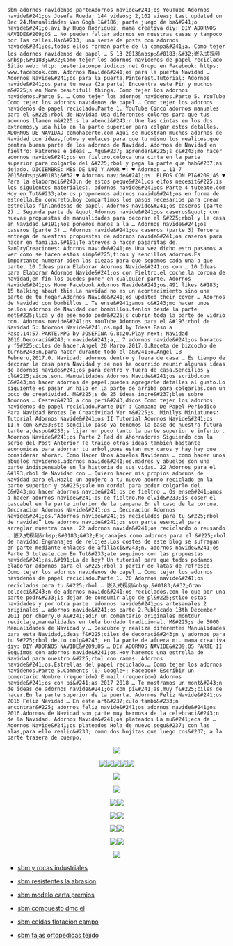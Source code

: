
```
sbm adornos navidenos parteAdornos navide&#241;os YouTube Adornos navide&#241;os Josefa Rueda; 144 videos; 2,102 views; Last updated on Dec 24.Manualidades Van Gogh 1&#186; parte juego de ba&#241;o navide&#241;o.avi by Hugo Rodriguez. mama creativa diy: DIY ADORNOS NAVIDE&#209;OS … No pueden faltar adornos en nuestras casas y tampoco por las calles.Har&#233; una serie de posts con adornos navide&#241;os,todos ellos forman parte de la campa&#241;a. Como tejer los adornos navidenos de papel … 5 13 2013&nbsp;&#0183;&#32;嵌入式视频&nbsp;&#0183;&#32;Como tejer los adornos navidenos de papel reciclado Sitio web: http: cesteriaconperiodicos.net Grupo en Facebook: https: www.facebook.com. Adornos Navide&#241;os para la puerta Navidad … Adornos Navide&#241;os para la puerta.Pinterest.Tutorial: Adornos navide&#241;os para tu mesa (2a parte) Encuentra este Pin y muchos m&#225;s en More beautifull things. Como tejer los adornos navidenos.Parte 5. … Como tejer los adornos navidenos.Parte 5. YouTube Como tejer los adornos navidenos de papel … Como tejer los adornos navidenos de papel reciclado.Parte 1. YouTube Cinco adornos manuales para el &#225;rbol de Navidad Usa diferentes colores para que tus adornos llamen m&#225;s la atenci&#243;n.Une las cintas en los dos extremos,y usa hilo en la parte superior para colgar estos detalles. ADORNOS DE NAVIDAD comohacerte.com Aqui se muestran muchos adornos de Navidad con ideas,fotos y enlaces para que tu mismo los realices.que centra buena parte de los adornos de Navidad. Adornos de Navidad en fieltro: Patrones e ideas … Aqu&#237; aprender&#225;s c&#243;mo hacer adornos navide&#241;os en fieltro.coloca una cinta en la parte superior para colgarlo del &#225;rbol y pega la parte que hab&#237;as dejado. DICIEMBRE: MES DE LUZ Y AMOR ♥: ♥ Adornos … 11 7 2015&nbsp;&#0183;&#32;♥ Adornos navide&#241;os: ELFOS CON PI&#209;AS ♥ Para la elaboraci&#243;n de estos peque&#241;os elfos necesit&#225;is los siguientes materiales:. adornos navide&#241;os Parte 4 tuteate.com Hoy en Tut&#233;ate os proponemos adornos navide&#241;os en forma de estrella.En concreto,hoy compartimos los pasos necesarios para crear estrellas finlandesas de papel. Adornos navide&#241;os caseros (parte 2) … Segunda parte de &quot;Adornos navide&#241;os caseros&quot; con nuevas propuestas de manualidades para decorar el &#225;rbol y la casa en Navidad.&#191;Nos ponemos manos a la … Adornos navide&#241;os caseros (parte 3) … Adornos navide&#241;os caseros (parte 3) Tercera entrega de nuestras propuestas de adornos navide&#241;os caseros para hacer en familia.&#191;Te atreves a hacer pajaritas de. SanDryCreaciones: Adornos navide&#241;os Una vez dicho esto pasamos a ver como se hacen estos simp&#225;ticos y sencillos adornos.Es importante numerar bien las piezas para que sepamos cada una a que parte. 10 Ideas para Elaborar Adornos Navide&#241;os con … 10 Ideas para Elaborar Adornos Navide&#241;os con Fieltro.el coche,la corona de navidad,en fin los puedes poner en cualquier parte. Adornos Navide&#241;os Home Facebook Adornos Navide&#241;os.491 likes &#183; 15 talking about this.La navidad no es un acontecimiento sino una parte de tu hogar.Adornos Navide&#241;os updated their cover … Adornos de Navidad con bombillos … Te ense&#241;amos c&#243;mo hacer unos bellos adornos de Navidad con bombillos.tenlos desde la parte met&#225;lica y de ese modo podr&#225;s cubrir toda la parte de vidrio con. Adornos navide&#241;os YouTube Adornos para el &#193;rbol de Navidad 5:.Adornos Navide&#241;os.mp4 by Ideas Paso a Paso.14:57.PARTE.MPG by JOSEFINA G.8:20.Play next; Navidad 2016.Decoraci&#243;n navide&#241;a,… 7 adornos navide&#241;os baratos y f&#225;ciles de hacer.Angel 20 Marzo,2017.0.Receta de bizcocho de turr&#243;n,para hacer durante todo el a&#241;o.Angel 18 Febrero,2017.0. Navidad: adornos dentro y fuera de casa … Es tiempo de decorar la casa para Navidad y se nos ha ocurrido reunir algunas ideas de adornos navide&#241;os para dentro y fuera de casa.Sencillos y cl&#225;sicos,son. Manualidades Adornos Navide&#241;os scribd.com C&#243;mo hacer adornos de papel.puedes agregarle detalles al gusto.Lo siguiente es pasar un hilo en la parte de arriba para colgarlas.con un poco de creatividad. M&#225;s de 25 ideas incre&#237;bles sobre Adornos … Cester&#237;a con peri&#243;dicos Como tejer los adornos navidenos de papel reciclado.Parte DIY : Campana De Papel Periodico Para Navidad Brotes De Creatividad Ver m&#225;s. Minilys Miniatures: Tutorial Adornos Navide&#241;os II Tutorial Adornos Navide&#241;os II.Y con &#233;ste sencillo paso ya tenemos la base de nuestra futura tartera,despu&#233;s lijar un poco tanto la parte superior e inferior. Adornos Navide&#241;os Parte 2 Red de Ahorradores Siguiendo con la serie del Post Anterior Te traigo otras ideas tambien bastante economicas para adornar tu arbol,pues estan muy caros y hay hay que considerar ahorar. Como Hacer Unos Abuelos Navidenos … como hacer unos abuelos navidenos.adornos navide&#241;os.madres y abuelos son una parte indispensable en la historia de sus vidas. 22 Adornos para el &#193;rbol de Navidad con … Quiero hacer mis propios adornos de Navidad para el.Hazlo un agujero a tu nuevo adorno reciclado en la parte superior y p&#225;sale un cordel para poder colgarlo del. C&#243;mo hacer adornos navide&#241;os de fieltro … Os ense&#241;amos a hacer adornos navide&#241;os de fieltro.No olvid&#233;is coser el cascabel en la parte inferior de la campana.En el caso de la corona. Decoracion Adornos Navide&#241;os … Decoracion Adornos Navide&#241;os.“Adornos navide&#241;os reciclados para tu &#225;rbol de navidad” Los adornos navide&#241;os son parte esencial para arreglar nuestra casa. 22 adornos navide&#241;os reciclando o reusando … 嵌入式视频&nbsp;&#0183;&#32;Engranajes como adornos para el &#225;rbol de navidad.Engranajes de relojes.Los costes de este blog se sufragan en parte mediante enlaces de afiliaci&#243;n. adornos navide&#241;os Parte 3 tuteate.com En Tut&#233;ate seguimos con las propuestas navide&#241;as.&#191;La de hoy? Un tutorial para que todos podamos elaborar adornos para el &#225;rbol a partir de latas de refresco. Como tejer los adornos navidenos de papel … Como tejer los adornos navidenos de papel reciclado.Parte 1. 20 Adornos navide&#241;os reciclados para tu &#225;rbol … 嵌入式视频&nbsp;&#0183;&#32;Gran colecci&#243;n de adornos navide&#241;os reciclados.con lo que por una parte podr&#233;is dejar de consumir algo de pl&#225;stico estas navidades y por otra parte. adornos navide&#241;os artesanales 2 originales … adornos navide&#241;os parte 2.Publicado 13th December 2011 por cherry.0 A&#241;adir un comentario originales montdur reciclaje,manualidades en tela bordado tradicional. M&#225;s de 5000 Manualidades de Navidad y … Descubre y realiza diferentes Manualidades para esta Navidad,ideas f&#225;ciles de decoraci&#243;n y adornos para tu &#225;rbol de.Lo colg&#243; en la parte de afuera mi. mama creativa diy: DIY ADORNOS NAVIDE&#209;OS … DIY ADORNOS NAVIDE&#209;OS PARTE II Seguimos con adornos navide&#241;os.Hoy haremos una estrella de Navidad para nuestro &#225;rbol con ramas. Adornos navide&#241;os.Estrellas del papel reciclado.… Como tejer los adornos navidenos.Parte 5.Comments (0) Google+; Facebook Escribir un comentario.Nombre (requerido) E mail (requerido) Adornos navide&#241;os con pi&#241;as 2017 2018 … Te mostramos un mont&#243;n de ideas de adornos navide&#241;os con pi&#241;as,muy f&#225;ciles de hacer.En la parte superior de la puerta. Adornos Feliz Navide&#241;os 2016 Feliz Navidad … En este art&#237;culo tambi&#233;n encontrar&#225; adornos feliz navide&#241;os adornos navide&#241;os 2016.Adornos de Navidad son parte muy hermosa de la celebraci&#243;n de la Navidad. Adornos Navide&#241;os plateados La mu&#241;eca de … Adornos Navide&#241;os plateados Hola de nuevo.segu&#237; con las alas,para ello realic&#233; como dos hojitas que luego cos&#237; a la parte trasera de cuerpo. 
```

<div align="center">

<a href="https://es-crusher.shibang-china.com/github&k=sbm+adornos+navidenos+parte"><img src="https://static.shibang-china.com/es/crusher/logo.jpg"></a>

<a href="https://es-crusher.shibang-china.com/github&k=sbm+adornos+navidenos+parte"><img src="https://static.shibang-china.com/es/crusher/index.jpg"></a><a href="https://es-crusher.shibang-china.com/material.htmlgithub&k=sbm+adornos+navidenos+parte"><img src="https://static.shibang-china.com/es/crusher/material.jpg"></a><a href="https://es-crusher.shibang-china.com/application.htmlgithub&k=sbm+adornos+navidenos+parte"><img src="https://static.shibang-china.com/es/crusher/application.jpg"></a><a href="https://es-crusher.shibang-china.com/aboutus.htmlgithub&k=sbm+adornos+navidenos+parte"><img src="https://static.shibang-china.com/es/crusher/aboutus.jpg"></a><a href="https://es-crusher.shibang-china.com/contact.htmlgithub&k=sbm+adornos+navidenos+parte"><img src="https://static.shibang-china.com/es/crusher/contact.jpg"></a>

<a href="https://es-crusher.shibang-china.com/github&k=sbm+adornos+navidenos+parte"><img src="https://static.shibang-china.com/es/crusher/banner.jpg"></a>

<a href="https://swt.shibang-china.com/github&k=sbm+adornos+navidenos+parte"><img src="https://static.shibang-china.com/es/crusher/text.jpg"></a>

<a href="https://swt.shibang-china.com/github&k=sbm+adornos+navidenos+parte"><img src="https://static.shibang-china.com/es/crusher/chat.jpg"></a><a href="https://es-crusher.shibang-china.com/contact.htmlgithub&k=sbm+adornos+navidenos+parte"><img src="https://static.shibang-china.com/es/crusher/message.jpg"></a>

<a href="https://es-crusher.shibang-china.com/products/pe.htmlgithub&k=sbm+adornos+navidenos+parte"><img src="https://static.shibang-china.com/es/crusher/pe.jpg"></a><a href="https://es-crusher.shibang-china.com/products/pf.htmlgithub&k=sbm+adornos+navidenos+parte"><img src="https://static.shibang-china.com/es/crusher/pf.jpg"></a>

<a href="https://es-crusher.shibang-china.com/products/hpt.htmlgithub&k=sbm+adornos+navidenos+parte"><img src="https://static.shibang-china.com/es/crusher/hpt.jpg"></a><a href="https://es-crusher.shibang-china.com/products/vsi.htmlgithub&k=sbm+adornos+navidenos+parte"><img src="https://static.shibang-china.com/es/crusher/vsi.jpg"></a>

<a href="https://es-crusher.shibang-china.com/products/klv.htmlgithub&k=sbm+adornos+navidenos+parte"><img src="https://static.shibang-china.com/es/crusher/klv.jpg"></a><a href="https://es-crusher.shibang-china.com/products/portable.htmlgithub&k=sbm+adornos+navidenos+parte"><img src="https://static.shibang-china.com/es/crusher/portable.jpg"></a>

<a href="https://swt.shibang-china.com/github&k=sbm+adornos+navidenos+parte"><img src="https://static.shibang-china.com/es/crusher/case.jpg"></a>

</div>


* [sbm y rocas industriales](sbm%20y%20rocas%20industriales.md)

* [sbm resistentes la abrasion](sbm%20resistentes%20la%20abrasion.md)

* [sbm modelo carta premios](sbm%20modelo%20carta%20premios.md)

* [sbm compuesto dmc el](sbm%20compuesto%20dmc%20el.md)

* [sbm celdas flotacion campo](sbm%20celdas%20flotacion%20campo.md)

* [sbm fajas ortopedicas tejido](sbm%20fajas%20ortopedicas%20tejido.md)